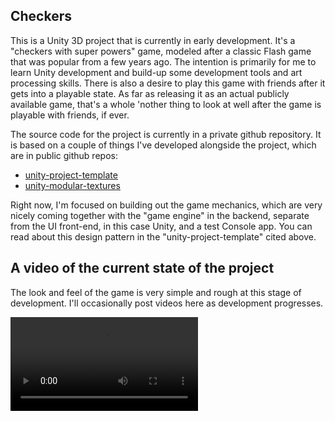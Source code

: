 ## Checkers

This is a Unity 3D project that is currently in early development. It's a "checkers with super powers" game, modeled after a classic Flash game that was popular from a few years ago. The intention is primarily for me to learn Unity development and build-up some development tools and art processing skills. There is also a desire to play this game with friends after it gets into a playable state. As far as releasing it as an actual publicly available game, that's a whole 'nother thing to look at well after the game is playable with friends, if ever.

The source code for the project is currently in a private github repository. It is based on a couple of things I've developed alongside the project, which are in public github repos:

* [unity-project-template](https://github.com/jkoutavas/unity-project-template)
* [unity-modular-textures](https://github.com/jkoutavas/unity-modular-textures)

Right now, I'm focused on building out the game mechanics, which are very nicely coming together with the "game engine" in the backend, separate from the UI front-end, in this case Unity, and a test Console app. You can read about this design pattern in the "unity-project-template" cited above.

## A video of the current state of the project
The look and feel of the game is very simple and rough at this stage of development. I'll occasionally post videos here as development progresses. 

<video src="https://user-images.githubusercontent.com/1264625/169926374-16c1d7b8-4e20-47de-992c-2d85479a739a.mov" controls="controls" style="max-width: 730px;"></video>
